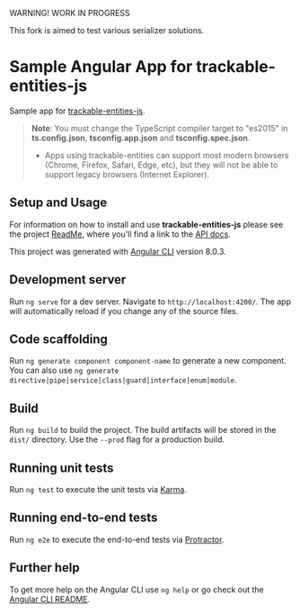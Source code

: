 WARNING! WORK IN PROGRESS

This fork is aimed to test various serializer solutions.


# Sample Angular App for trackable-entities-js

Sample app for [trackable-entities-js](https://github.com/TrackableEntities/trackable-entities-js).

> **Note**: You must change the TypeScript compiler target to "es2015" in **ts.config.json**, **tsconfig.app.json** and **tsconfig.spec.json**.
> - Apps using trackable-entities can support most modern browsers (Chrome, Firefox, Safari, Edge, etc), but they will not be able to support legacy browsers (Internet Explorer).

## Setup and Usage

For information on how to install and use **trackable-entities-js** please see the project [ReadMe](https://github.com/TrackableEntities/trackable-entities-js), where you'll find a link to the [API docs](https://trackableentities.github.io/trackable-entities-js).

This project was generated with [Angular CLI](https://github.com/angular/angular-cli) version 8.0.3.

## Development server

Run `ng serve` for a dev server. Navigate to `http://localhost:4200/`. The app will automatically reload if you change any of the source files.

## Code scaffolding

Run `ng generate component component-name` to generate a new component. You can also use `ng generate directive|pipe|service|class|guard|interface|enum|module`.

## Build

Run `ng build` to build the project. The build artifacts will be stored in the `dist/` directory. Use the `--prod` flag for a production build.

## Running unit tests

Run `ng test` to execute the unit tests via [Karma](https://karma-runner.github.io).

## Running end-to-end tests

Run `ng e2e` to execute the end-to-end tests via [Protractor](http://www.protractortest.org/).

## Further help

To get more help on the Angular CLI use `ng help` or go check out the [Angular CLI README](https://github.com/angular/angular-cli/blob/master/README.md).
